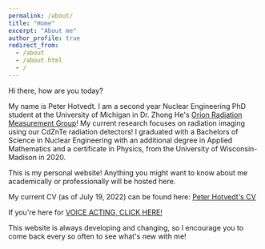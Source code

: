 ```yaml
---
permalink: /about/
title: "Home"
excerpt: "About me"
author_profile: true
redirect_from: 
  - /about
  - /about.html
  - /
---
```


Hi there, how are you today? 

My name is Peter Hotvedt. I am a second year Nuclear Engineering PhD student at the University of Michigan in Dr. Zhong He's [Orion Radiation Measurement Group](https://cztlab.engin.umich.edu/)! My current research focuses on radiation imaging using our CdZnTe radiation detectors! I graduated with a Bachelors of Science in Nuclear Engineering with an additional degree in Applied Mathematics and a certificate in Physics, from the University of Wisconsin-Madison in 2020.

This is my personal website! Anything you might want to know about me academically or professionally will be hosted here.

My current CV (as of July 19, 2022) can be found here: [Peter Hotvedt's CV](/files/Peter_Hotvedt_CV.pdf)

If you're here for [VOICE ACTING, CLICK HERE!](photvedt.github.io//voicework/)

This website is always developing and changing, so I encourage you to come back every so often to see what's new with me!

